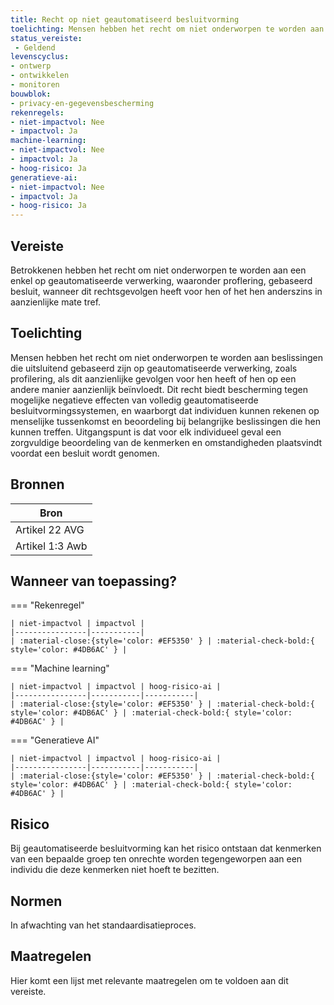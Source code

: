 ```yaml
---
title: Recht op niet geautomatiseerd besluitvorming
toelichting: Mensen hebben het recht om niet onderworpen te worden aan beslissingen die uitsluitend gebaseerd zijn op geautomatiseerde verwerking, zoals profilering, als dit aanzienlijke gevolgen voor hen heeft of hen op een andere manier aanzienlijk beïnvloedt. Dit recht biedt bescherming tegen mogelijke negatieve effecten van volledig geautomatiseerde besluitvormingssystemen, en waarborgt dat individuen kunnen rekenen op menselijke tussenkomst en beoordeling bij belangrijke beslissingen die hen kunnen treffen. Uitgangspunt is dat voor elk individueel geval een zorgvuldige beoordeling van de kenmerken en omstandigheden plaatsvindt voordat een besluit wordt genomen.
status_vereiste: 
 - Geldend
levenscyclus: 
- ontwerp
- ontwikkelen
- monitoren 
bouwblok: 
- privacy-en-gegevensbescherming
rekenregels: 
- niet-impactvol: Nee
- impactvol: Ja
machine-learning: 
- niet-impactvol: Nee
- impactvol: Ja
- hoog-risico: Ja
generatieve-ai: 
- niet-impactvol: Nee
- impactvol: Ja
- hoog-risico: Ja
---
```


<!-- tags -->
## Vereiste

Betrokkenen hebben het recht om niet onderworpen te worden aan een enkel op geautomatiseerde verwerking, waaronder proflering, gebaseerd besluit, wanneer dit rechtsgevolgen heeft voor hen of het hen anderszins in aanzienlijke mate tref.

## Toelichting 

Mensen hebben het recht om niet onderworpen te worden aan beslissingen die uitsluitend gebaseerd zijn op geautomatiseerde verwerking, zoals profilering, als dit aanzienlijke gevolgen voor hen heeft of hen op een andere manier aanzienlijk beïnvloedt.
Dit recht biedt bescherming tegen mogelijke negatieve effecten van volledig geautomatiseerde besluitvormingssystemen, en waarborgt dat individuen kunnen rekenen op menselijke tussenkomst en beoordeling bij belangrijke beslissingen die hen kunnen treffen.
Uitgangspunt is dat voor elk individueel geval een zorgvuldige beoordeling van de kenmerken en omstandigheden plaatsvindt voordat een besluit wordt genomen.

## Bronnen 

| Bron                        |
|-----------------------------|
|Artikel 22 AVG|
|Artikel 1:3 Awb|

## Wanneer van toepassing? 

=== "Rekenregel"

	| niet-impactvol | impactvol | 
	|----------------|-----------| 
	| :material-close:{style='color: #EF5350' } | :material-check-bold:{ style='color: #4DB6AC' } |

=== "Machine learning"

	| niet-impactvol | impactvol | hoog-risico-ai | 
	|----------------|-----------|-----------| 
	| :material-close:{style='color: #EF5350' } | :material-check-bold:{ style='color: #4DB6AC' } | :material-check-bold:{ style='color: #4DB6AC' } |

=== "Generatieve AI"

	| niet-impactvol | impactvol | hoog-risico-ai | 
	|----------------|-----------|-----------| 
	| :material-close:{style='color: #EF5350' } | :material-check-bold:{ style='color: #4DB6AC' } | :material-check-bold:{ style='color: #4DB6AC' } |

## Risico 

Bij geautomatiseerde besluitvorming kan het risico ontstaan dat kenmerken van een bepaalde groep ten onrechte worden tegengeworpen aan een individu die deze kenmerken niet hoeft te bezitten.




## Normen 

In afwachting van het standaardisatieproces. 

## Maatregelen 

Hier komt een lijst met relevante maatregelen om te voldoen aan dit vereiste. 
